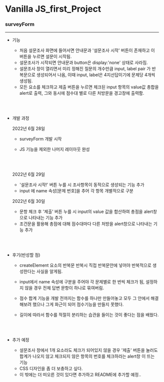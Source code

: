 <h1>Vanilla JS_first_Project</h1>

<h3>surveyForm</h3>

-----------------------------------------------------------------------------



* 기능

  * 처음 설문조사 화면에 들어서면 안내문과 '설문조사 시작' 버튼이 존재하고 이 버튼을 누르면 설문이 시작됨.
  * 설문조사가 시작되면 안내문과 button은 display:'none' 상태로 사라짐.
  * 설문조사 창이 열리면서 미리 정해진 질문의 개수만큼 input, label pair 가 반복문으로 생성되어서 나옴, 이때 input, label은 4지선답이기에 문제당 4개씩 생성됨.
  * 모든 요소를 체크하고 제출 버튼을 누르면 체크된 input 항목의 value값 총합을 alert로 출력, 그와 동시에 점수대 별로 다른 처방문을 경고창에 출력함.
  
  <br><br>
  
* 개발 과정

  2022년 6월 28일<br>

  * surveyForm 개발 시작

  * JS 기능을 제외한 나머지 레이아웃 완성

    <br><br>

  2022년 6월 29일 <br>

  * '설문조사 시작!' 버튼 누를 시 조사항목이 동적으로 생성되는 기능 추가
  * input 에 name 속성[문제 번호]을 추어 각 항목 개별적으로 구분

  2022년 6월 30일<br>

  * 문항 체크 후 '제출' 버튼 누를 시 input의  value 값을 합산하여 총점을 alert창으로 나타내는 기능 추가
  * 조건문을 활용해 총점에 대해 점수대마다 다른 처방을 alert창으로 나타내는 기능 추가

  <br><br>

* 후기(반성할 점)

  * createElement 요소의 반복문 반복시 직접 반복문안에 넣어야 반복적으로 생성한다는 사실을 알게됨.

  * input에서 name 속성에 구분을 주어야 각 문제별로 한 번씩 체크가 됨, 설정하지 않을 경우 전체 답변 문항이 하나로 묶여버림. 

  * 점수 합계 기능을 개발 전까지는 함수를 하나만 만들어놓고 모두 그 안에서 해결해보려 했으나 그게 화근이 되어 점수기능을 만들지 못했다. 

  * 길이에 따라서 함수를 적절히 분리하는 습관을 들이는 것이 좋다는 점을 배웠다. 

    <br><br>

* 추가 예정

  * 설문조사 창에서 1개 요소라도 체크가 되어있지 않을 경우 '제출' 버튼을 눌러도 합계가 나오지 않고 체크되지 않은 항목의 번호를 체크하라는 alert창 이 뜨는 기능
  * CSS 디자인을 좀 더 보충하고 싶다. 
  * 이 밖에는 더 떠오른 것이 있다면 추가하고 README에 추가할 예정.. 










